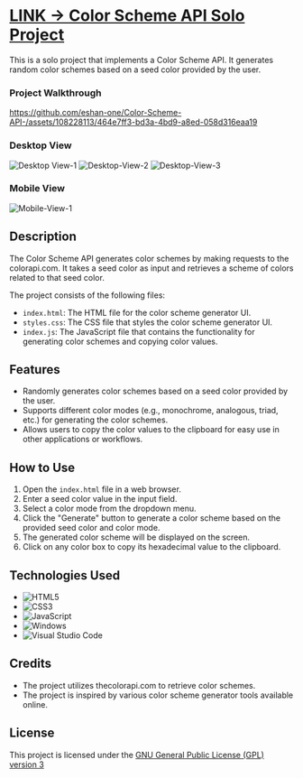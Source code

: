 # [LINK -> Color Scheme API Solo Project](https://eshan-color-api.netlify.app/)

This is a solo project that implements a Color Scheme API. It generates random color schemes based on a seed color provided by the user.


### Project Walkthrough
https://github.com/eshan-one/Color-Scheme-API-/assets/108228113/464e7ff3-bd3a-4bd9-a8ed-058d316eaa19

### Desktop View 
![Desktop View-1](https://github.com/eshan-one/Color-Scheme-API-/assets/108228113/4c3cd44b-1eac-4004-8be8-37139f119772)
![Desktop-View-2](https://github.com/eshan-one/Color-Scheme-API-/assets/108228113/154f85f8-791e-44c6-962e-c77c2c770eae)
![Desktop-View-3](https://github.com/eshan-one/Color-Scheme-API-/assets/108228113/34278747-174a-4f2c-924f-9f22ca29ee35)

### Mobile View 
![Mobile-View-1](https://github.com/eshan-one/Color-Scheme-API-/assets/108228113/fa4f6ae3-c2e6-44ea-9146-3a7ba66df7fd)





## Description

The Color Scheme API generates color schemes by making requests to the colorapi.com. It takes a seed color as input and retrieves a scheme of colors related to that seed color.

The project consists of the following files:
- `index.html`: The HTML file for the color scheme generator UI.
- `styles.css`: The CSS file that styles the color scheme generator UI.
- `index.js`: The JavaScript file that contains the functionality for generating color schemes and copying color values.

## Features

- Randomly generates color schemes based on a seed color provided by the user.
- Supports different color modes (e.g., monochrome, analogous, triad, etc.) for generating the color schemes.
- Allows users to copy the color values to the clipboard for easy use in other applications or workflows.

## How to Use

1. Open the `index.html` file in a web browser.
2. Enter a seed color value in the input field.
3. Select a color mode from the dropdown menu.
4. Click the "Generate" button to generate a color scheme based on the provided seed color and color mode.
5. The generated color scheme will be displayed on the screen.
6. Click on any color box to copy its hexadecimal value to the clipboard.

## Technologies Used

- ![HTML5](https://img.shields.io/badge/html5-%23E34F26.svg?style=for-the-badge&logo=html5&logoColor=white)
- ![CSS3](https://img.shields.io/badge/css3-%231572B6.svg?style=for-the-badge&logo=css3&logoColor=white)
- ![JavaScript](https://img.shields.io/badge/javascript-%23323330.svg?style=for-the-badge&logo=javascript&logoColor=%23F7DF1E)
-  ![Windows](https://img.shields.io/badge/Windows-0078D6?style=for-the-badge&logo=windows&logoColor=white)
-  ![Visual Studio Code](https://img.shields.io/badge/Visual%20Studio%20Code-0078d7.svg?style=for-the-badge&logo=visual-studio-code&logoColor=white)

## Credits

- The project utilizes thecolorapi.com to retrieve color schemes.
- The project is inspired by various color scheme generator tools available online.

## License

This project is licensed under the [GNU General Public License (GPL) version 3](https://www.gnu.org/licenses/gpl-3.0.en.html)


 
